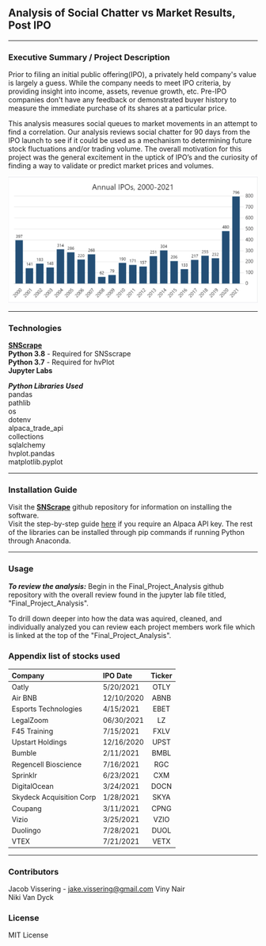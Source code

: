 
## Analysis of Social Chatter vs Market Results, Post IPO
---
### Executive Summary / Project Description
Prior to filing an initial public offering(IPO), a privately held company's value is largely a guess.  While the company needs to meet IPO criteria, by providing insight into income, assets, revenue growth, etc. Pre-IPO companies don't have any feedback or demonstrated buyer history to measure the immediate purchase of its shares at a particular price.   

This analysis measures social queues to market movements in an attempt to find a correlation. Our analysis reviews social chatter for 90 days from the IPO launch to see if it could be used as a mechanism to determining future stock fluctuations and/or trading volume. The overall motivation for this project was the general excitement in the uptick of IPO’s and the curiosity of finding a way to validate or predict market prices and volumes.

![IPOchart](Combined/Images/Annualipochart.png)


---
### Technologies
**[SNScrape](https://github.com/JustAnotherArchivist/snscrape)**  
**Python 3.8** - Required for SNSscrape  
**Python 3.7** - Required for hvPlot  
**Jupyter Labs**  
  
***Python Libraries Used***  
pandas  
pathlib  
os  
dotenv  
alpaca_trade_api  
collections  
sqlalchemy  
hvplot.pandas  
matplotlib.pyplot  


---
### Installation Guide
Visit the **[SNScrape](https://github.com/JustAnotherArchivist/snscrape)** github repository for information on installing the software.  
Visit the step-by-step guide [here](https://algotrading101.com/learn/alpaca-trading-api-guide/) if you require an Alpaca API key.
The rest of the libraries can be installed through pip commands if running Python through Anaconda.

---
### Usage
***To review the analysis:***
Begin in the Final_Project_Analysis github repository with the overall review found in the jupyter lab file titled, "Final_Project_Analysis".

To drill down deeper into how the data was aquired, cleaned, and individually analyzed you can review each project members work file which is linked at the top of the "Final_Project_Analysis". 

### Appendix list of stocks used   
| Company | IPO Date | Ticker |
| :--- | :--- | :---:| 
|Oatly	|5/20/2021	|OTLY|
|Air BNB 	|12/10/2020	|ABNB|
|Esports Technologies 	|4/15/2021	|EBET|
|LegalZoom 	|06/30/2021	|LZ|
|F45 Training  	|7/15/2021	|FXLV|
|Upstart Holdings	|12/16/2020	|UPST|
|Bumble 	|2/11/2021	|BMBL|
|Regencell Bioscience 	|7/16/2021	|RGC|
|Sprinklr	|6/23/2021	|CXM|
|DigitalOcean	|3/24/2021	|DOCN|
|Skydeck Acquisition Corp	|1/28/2021	|SKYA|
|Coupang	|3/11/2021	|CPNG|
|Vizio	|3/25/2021	|VZIO|
|Duolingo	|7/28/2021	|DUOL|
|VTEX	|7/21/2021	|VETX|

---
### Contributors
Jacob Vissering - jake.vissering@gmail.com
Viny Nair  
Niki Van Dyck

### License
MIT License